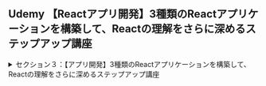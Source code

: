 ## Udemy 【Reactアプリ開発】3種類のReactアプリケーションを構築して、Reactの理解をさらに深めるステップアップ講座

<details>
<summary>セクション３：【アプリ開発】3種類のReactアプリケーションを構築して、Reactの理解をさらに深めるステップアップ講座</summary>

| NO | 内容 |
| ---- | ---- |
| 7. | 【ポケモン図鑑】完成品のデモから |
| 8. | Reactの環境開発構築からはじめよう |
<!-- | 9. |  ポケモンAPIってなに？ |
| 10. |  実際にポケモンのデータを取得してみよう |
| 11. |  データ読み込み時のローディング設定をしよう |
| 12. |  詳細なポケモンデータを取得する準備をしよう |
| 13. | ポケモンの詳細なデータを取得してみよう |
| 14. | Cardコンポーネントを作成しよう |
| 15. |  |
| 16. |  |
| 17. |  |
| 18. |  |
| 19. |  |
| 20. |  |
| 21. |  |
| 22. |  | -->
</details>